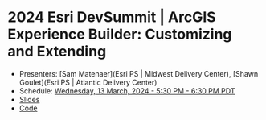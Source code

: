 # 2024 Esri DevSummit | ArcGIS Experience Builder: Customizing and Extending

- Presenters: [Sam Matenaer](Esri PS | Midwest Delivery Center), [Shawn Goulet](Esri PS | Atlantic Delivery Center)
- Schedule: [Wednesday, 13 March, 2024 - 5:30 PM - 6:30 PM PDT](https://devsummit2024.esri.com/flow/esri/24epcdev/deveventportal/page/detailed-agenda/session/1699142487777001xLlM)
- [Slides](https://EsriDevEvents.github.io/arcgis-experience-builder-customizing-extending-ds-2024/slides/)
- [Code](https://github.com/EsriDevEvents/arcgis-experience-builder-customizing-extending-ds-2024/tree/main/code/)